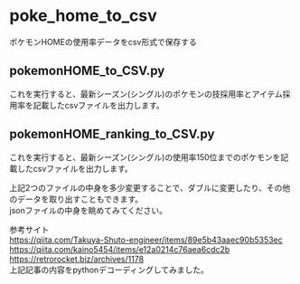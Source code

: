 # poke_home_to_csv
ポケモンHOMEの使用率データをcsv形式で保存する
## pokemonHOME_to_CSV.py
これを実行すると、最新シーズン(シングル)のポケモンの技採用率とアイテム採用率を記載したcsvファイルを出力します。

## pokemonHOME_ranking_to_CSV.py
これを実行すると、最新シーズン(シングル)の使用率150位までのポケモンを記載したcsvファイルを出力します。  

上記2つのファイルの中身を多少変更することで、ダブルに変更したり、その他のデータを取り出すこともできます。  
jsonファイルの中身を眺めてみてください。

参考サイト  
https://qiita.com/Takuya-Shuto-engineer/items/89e5b43aaec90b5353ec  
https://qiita.com/kaino5454/items/e12a0214c76aea6cdc2b  
https://retrorocket.biz/archives/1178  
上記記事の内容をpythonデコーディングしてみました。
